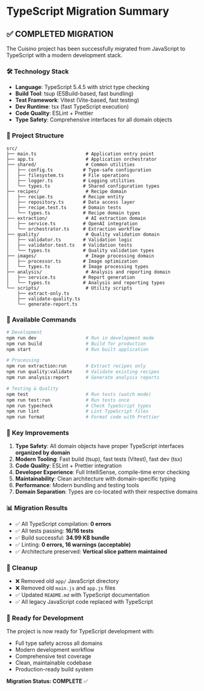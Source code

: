 # TypeScript Migration Summary

## ✅ COMPLETED MIGRATION

The Cuisino project has been successfully migrated from JavaScript to TypeScript with a modern development stack.

### 🛠️ Technology Stack

- **Language**: TypeScript 5.4.5 with strict type checking
- **Build Tool**: tsup (ESBuild-based, fast bundling)
- **Test Framework**: Vitest (Vite-based, fast testing)
- **Dev Runtime**: tsx (fast TypeScript execution)
- **Code Quality**: ESLint + Prettier
- **Type Safety**: Comprehensive interfaces for all domain objects

### 📁 Project Structure

```
src/
├── main.ts                  # Application entry point
├── app.ts                   # Application orchestrator
├── shared/                  # Common utilities
│   ├── config.ts           # Type-safe configuration
│   ├── filesystem.ts       # File operations
│   ├── logger.ts           # Logging utilities
│   └── types.ts            # Shared configuration types
├── recipes/                 # Recipe domain
│   ├── recipe.ts           # Recipe entity
│   ├── repository.ts       # Data access layer
│   ├── recipe.test.ts      # Domain tests
│   └── types.ts            # Recipe domain types
├── extraction/              # AI extraction domain
│   ├── service.ts          # OpenAI integration
│   └── orchestrator.ts     # Extraction workflow
├── quality/                 # Quality validation domain
│   ├── validator.ts        # Validation logic
│   ├── validator.test.ts   # Validation tests
│   └── types.ts            # Quality validation types
├── images/                  # Image processing domain
│   ├── processor.ts        # Image optimization
│   └── types.ts            # Image processing types
├── analysis/                # Analysis and reporting domain
│   ├── service.ts          # Report generation
│   └── types.ts            # Analysis and reporting types
└── scripts/                 # Utility scripts
    ├── extract-only.ts
    ├── validate-quality.ts
    └── generate-report.ts
```

### 🔧 Available Commands

```bash
# Development
npm run dev                  # Run in development mode
npm run build                # Build for production
npm start                    # Run built application

# Processing
npm run extraction:run       # Extract recipes only
npm run quality:validate     # Validate existing recipes
npm run analysis:report      # Generate analysis reports

# Testing & Quality
npm test                     # Run tests (watch mode)
npm run test:run             # Run tests once
npm run typecheck            # Check TypeScript types
npm run lint                 # Lint TypeScript files
npm run format               # Format code with Prettier
```

### 🎯 Key Improvements

1. **Type Safety**: All domain objects have proper TypeScript interfaces **organized by domain**
2. **Modern Tooling**: Fast build (tsup), fast tests (Vitest), fast dev (tsx)
3. **Code Quality**: ESLint + Prettier integration
4. **Developer Experience**: Full IntelliSense, compile-time error checking
5. **Maintainability**: Clean architecture with domain-specific typing
6. **Performance**: Modern bundling and testing tools
7. **Domain Separation**: Types are co-located with their respective domains

### 📊 Migration Results

- ✅ All TypeScript compilation: **0 errors**
- ✅ All tests passing: **16/16 tests**
- ✅ Build successful: **34.99 KB bundle**
- ✅ Linting: **0 errors, 16 warnings (acceptable)**
- ✅ Architecture preserved: **Vertical slice pattern maintained**

### 🧹 Cleanup

- ❌ Removed old `app/` JavaScript directory
- ❌ Removed old `main.js` and `app.js` files
- ✅ Updated `README.md` with TypeScript documentation
- ✅ All legacy JavaScript code replaced with TypeScript

### 🚀 Ready for Development

The project is now ready for TypeScript development with:
- Full type safety across all domains
- Modern development workflow
- Comprehensive test coverage
- Clean, maintainable codebase
- Production-ready build system

**Migration Status: COMPLETE** ✅
